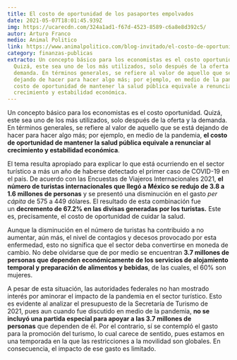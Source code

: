 ```yaml
---
title: El costo de oportunidad de los pasaportes empolvados
date: 2021-05-07T18:01:45.939Z
img: https://ucarecdn.com/324a1ad1-f67d-4523-8589-c6a8e8d392c5/
autor: Arturo Franco
medio: Animal Politico
link: https://www.animalpolitico.com/blog-invitado/el-costo-de-oportunidad-de-los-pasaportes-empolvados/
category: finanzas-publicas
extracto: Un concepto básico para los economistas es el costo oportunidad.
  Quizá, este sea uno de los más utilizados, solo después de la oferta y la
  demanda. En términos generales, se refiere al valor de aquello que se está
  dejando de hacer para hacer algo más; por ejemplo, en medio de la pandemia, el
  costo de oportunidad de mantener la salud pública equivale a renunciar al
  crecimiento y estabilidad económica.
---
```

Un concepto básico para los economistas es el costo oportunidad. Quizá, este sea uno de los más utilizados, solo después de la oferta y la demanda. En términos generales, se refiere al valor de aquello que se está dejando de hacer para hacer algo más; por ejemplo, en medio de la pandemia, **el costo de oportunidad de mantener la salud pública equivale a renunciar al crecimiento y estabilidad económica**.

El tema resulta apropiado para explicar lo que está ocurriendo en el sector turístico a más un año de haberse detectado el primer caso de COVID-19 en el país. De acuerdo con las Encuestas de Viajeros Internacionales 2021, **el número de turistas internacionales que llegó a México se redujo de 3.8 a 1.6 millones de personas** y se presentó una disminución en el gasto *per cápita* de 575 a 449 dólares. El resultado de esta combinación fue un **decremento de 67.2% en las divisas generadas por los turistas.** Este es, precisamente, el costo de oportunidad de cuidar la salud.

Aunque la disminución en el número de turistas ha contribuido a no aumentar, aún más, el nivel de contagios y decesos provocado por esta enfermedad, esto no significa que el sector deba convertirse en moneda de cambio. No debe olvidarse que de por medio se encuentran **3.7 millones de personas que dependen económicamente de los servicios de alojamiento temporal y preparación de alimentos y bebidas**, de las cuales, el 60% son mujeres.

A pesar de esta situación, las autoridades federales no han mostrado interés por aminorar el impacto de la pandemia en el sector turístico. Esto es evidente al analizar el presupuesto de la Secretaría de Turismo de 2021, pues aun cuando fue discutido en medio de la pandemia, **no se incluyó una partida especial para apoyar a las 3.7 millones de personas** que dependen de él. Por el contrario, sí se contempló el gasto para la promoción del turismo, lo cual carece de sentido, pues estamos en una temporada en la que las restricciones a la movilidad son globales. En consecuencia, el impacto de ese gasto es limitado.